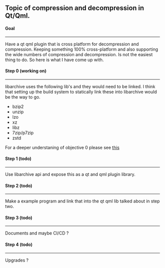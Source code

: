 ## Topic of compression and decompression in Qt/Qml. 
#### Goal
----
Have a qt qml plugin that is cross platform for decompression and compression. 
Keeping something 100% cross-platform and also supporting the wide numbers of compression and decompression.  Is not the easiest thing to do. So here is what I have come up with.
#### Step 0 (working on)
----
libarchive uses the following lib's and they would need to be linked. I think that setting up the build system to statically link these into libarchive would be the way to go. 

* bzip2 
* unzip
* lzo
* xz 
* libz 
* 7zip/p7zip
* zstd

For a deeper understaning of objective 0 please see [this](https://github.com/JosephMillsAtWork/yacl/libs/README.md)

#### Step 1 (todo) 
----
Use libarchive api and expose this as a qt and qml plugin library.

#### Step 2 (todo)
----
Make a example program and link that into the qt qml lib talked about in step two.

#### Step 3 (todo)
----
Documents and maybe CI/CD ?

#### Step 4 (todo)
----
Upgrades ?

    

